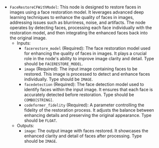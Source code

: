 - `FaceRestoreCFWithModel`: This node is designed to restore faces in images using a face restoration model. It leverages advanced deep learning techniques to enhance the quality of faces in images, addressing issues such as blurriness, noise, and artifacts. The node operates by detecting faces, processing each face individually with the restoration model, and then integrating the enhanced faces back into the original image.
    - Inputs:
        - `facerestore_model` (Required): The face restoration model used for enhancing the quality of faces in images. It plays a crucial role in the node's ability to improve image clarity and detail. Type should be `FACERESTORE_MODEL`.
        - `image` (Required): The input image containing faces to be restored. This image is processed to detect and enhance faces individually. Type should be `IMAGE`.
        - `facedetection` (Required): The face detection model used to identify faces within the input image. It ensures that each face is accurately detected before restoration. Type should be `COMBO[STRING]`.
        - `codeformer_fidelity` (Required): A parameter controlling the fidelity of the restoration process. It adjusts the balance between enhancing details and preserving the original appearance. Type should be `FLOAT`.
    - Outputs:
        - `image`: The output image with faces restored. It showcases the enhanced clarity and detail of faces after processing. Type should be `IMAGE`.
